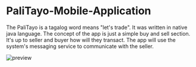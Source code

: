 # PaliTayo-Mobile-Application
The PaliTayo is a tagalog word means "let's trade". It was written in native java language. The concept of the app is just a simple buy and sell section. It's up to seller and buyer how will they transact. The app will use the system's messaging service to communicate with the seller.

![preview](https://cdn.jobs180.com/jobseekers/portfolios/7b70e648755df0e82045255a62b33268.png)
